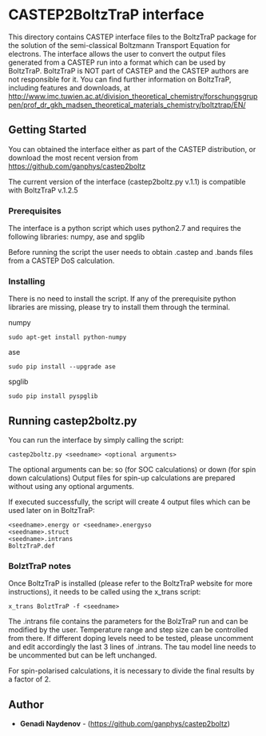 # CASTEP2BoltzTraP interface

This directory contains CASTEP interface files to the BoltzTraP package for the solution of the semi-classical Boltzmann Transport Equation for electrons. The interface allows the user to convert the output files generated from a CASTEP run into a format which can be used by BoltzTraP.
BoltzTraP is NOT part of CASTEP and the CASTEP authors are not responsible for it.
You can find further information on BoltzTraP, including features and downloads, at http://www.imc.tuwien.ac.at/division_theoretical_chemistry/forschungsgruppen/prof_dr_gkh_madsen_theoretical_materials_chemistry/boltztrap/EN/

## Getting Started

You can obtained the interface either as part of the CASTEP distribution, or download the most recent version from https://github.com/ganphys/castep2boltz 

The current version of the interface (castep2boltz.py v.1.1) is compatible with BoltzTraP v.1.2.5

### Prerequisites

The interface is a python script which uses python2.7 and requires the following libraries: numpy, ase and spglib  

Before running the script the user needs to obtain <seedname>.castep and <seedname>.bands files from a CASTEP DoS calculation.

### Installing

There is no need to install the script. If any of the prerequisite python libraries are missing, please try to install them through the terminal.

numpy

```
sudo apt-get install python-numpy
```
ase

```
sudo pip install --upgrade ase
```

spglib

```
sudo pip install pyspglib
```

## Running castep2boltz.py

You can run the interface by simply calling the script:

```
castep2boltz.py <seedname> <optional arguments>
```

The optional arguments can be: so (for SOC calculations) or down (for spin down calculations)
Output files for spin-up calculations are prepared without using any optional arguments. 

If executed successfully, the script will create 4 output files which can be used later on in BoltzTraP:

```
<seedname>.energy or <seedname>.energyso
<seedname>.struct
<seedname>.intrans
BoltzTraP.def
```

### BolztTraP notes

Once BoltzTraP is installed (please refer to the BoltzTraP website for more instructions), it needs to be called using the x_trans script:

```
x_trans BolztTraP -f <seedname>
```

The <seedname>.intrans file contains the parameters for the BolzTraP run and can be modified by the user. Temperature range and step size can be controlled from there. If different doping levels need to be tested, please uncomment and edit accordingly the last 3 lines of <seedname>.intrans. The tau model line needs to be uncommented but can be left unchanged.

For spin-polarised calculations, it is necessary to divide the final results by a factor of 2.
 
## Author

* **Genadi Naydenov** - (https://github.com/ganphys/castep2boltz)
